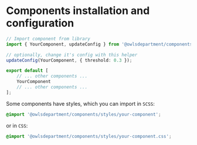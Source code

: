 # Components installation and configuration

```ts
// Import component from library
import { YourComponent, updateConfig } from '@owlsdepartment/components';

// optionally, change it's config with this helper
updateConfig(YourComponent, { threshold: 0.3 });

export default [
    // ... other components ...
    YourComponent
    // ... other components ...
];
```

Some components have styles, which you can import in `SCSS`:

```scss
@import '@owlsdepartment/components/styles/your-component';
```

or in `CSS`:

```css
@import '@owlsdepartment/components/styles/your-component.css';
```
